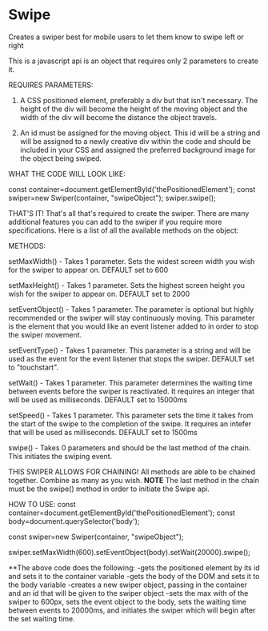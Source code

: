 # Swipe
Creates a swiper best for mobile users to let them know to swipe left or right

This is a javascript api is an object that requires only 2 parameters to create it.

REQUIRES PARAMETERS:
1. A CSS positioned element, preferably a div but that isn't necessary.  The height of the div will become the height of the moving object and the width of the div will become the distance the object travels.

2. An id must be assigned for the moving object.  This id will be a string and will be assigned to a newly creative div within the code and should be included in your CSS and assigned the preferred background image for the object being swiped.

WHAT THE CODE WILL LOOK LIKE:

const container=document.getElementById('thePositionedElement');
const swiper=new Swiper(container, "swipeObject");
swiper.swipe();

THAT'S IT! That's all that's required to create the swiper.  There are many additional features you can add to the swiper if you require more specifications. Here is a list of all the available methods on the object:

METHODS:

setMaxWidth() - Takes 1 parameter. Sets the widest screen width you wish for the swiper to appear on. DEFAULT set to 600

setMaxHeight() - Takes 1 parameter. Sets the highest screen height you wish for the swiper to appear on. DEFAULT set to 2000

setEventObject() - Takes 1 parameter. The parameter is optional but highly recommended or the swiper will stay continuously moving. This parameter is the element that you would like an event listener added to in order to stop the swiper movement.

setEventType() - Takes 1 parameter.  This parameter is a string and will be used as the event for the event listener that stops the swiper. DEFAULT set to "touchstart".

setWait() - Takes 1 parameter.  This parameter determines the waiting time between events before the swiper is reactivated.  It requires an integer that will be used as milliseconds. DEFAULT set to 15000ms

setSpeed() - Takes 1 parameter.  This parameter sets the time it takes from the start of the swipe to the completion of the swipe. It requires an intefer that will be used as milliseconds. DEFAULT set to 1500ms

swipe() - Takes 0 parameters and should be the last method of the chain.  This initiates the swiping event.

THIS SWIPER ALLOWS FOR CHAINING!
All methods are able to be chained together. Combine as many as you wish. **NOTE** The last method in the chain must be the swipe() method in order to initiate the Swipe api.

HOW TO USE:
const container=document.getElementById('thePositionedElement');
const body=document.querySelector('body');

const swiper=new Swiper(container, "swipeObject");

swiper.setMaxWidth(600).setEventObject(body).setWait(20000).swipe();

**The above code does the following:
-gets the positioned element by its id and sets it to the container variable
-gets the body of the DOM and sets it to the body variable
-creates a new swiper object, passing in the container and an id that will be given to the swiper object
-sets the max with of the swiper to 600px, sets the event object to the body, sets the waiting time between events to 20000ms, and initiates the swiper which will begin after the set waiting time.



